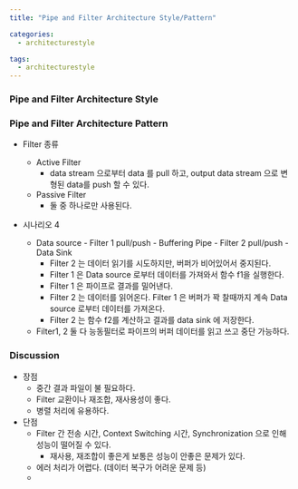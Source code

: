 ```yaml
---
title: "Pipe and Filter Architecture Style/Pattern"

categories:
  - architecturestyle

tags:
  - architecturestyle
---
```


### Pipe and Filter Architecture Style



### Pipe and Filter Architecture Pattern

- Filter 종류
  - Active Filter
    - data stream 으로부터 data 를 pull 하고, output data stream 으로 변형된 data를 push 할 수 있다.
  - Passive Filter
    - 둘 중 하나로만 사용된다.


- 시나리오 4
  - Data source - Filter 1 pull/push - Buffering Pipe - Filter 2 pull/push - Data Sink
    - Filter 2 는 데이터 읽기를 시도하지만, 버퍼가 비어있어서 중지된다.
    - Filter 1 은 Data source 로부터 데이터를 가져와서 함수 f1을 실행한다.
    - Filter 1 은 파이프로 결과를 밀어낸다.
    - Filter 2 는 데이터를 읽어온다. Filter 1 은 버퍼가 꽉 찰때까지 계속 Data source 로부터 데이터를 가져온다.
    - Filter 2 는 함수 f2를 계산하고 결과를 data sink 에 저장한다.
  - Filter1, 2 둘 다 능동필터로 파이프의 버퍼 데이터를 읽고 쓰고 중단 가능하다. 


### Discussion
- 장점
  - 중간 결과 파일이 불 필요하다.
  - Filter 교환이나 재조합, 재사용성이 좋다.
  - 병렬 처리에 유용하다.
- 단점
  - Filter 간 전송 시간, Context Switching 시간, Synchronization 으로 인해 성능이 떨어질 수 있다.
    - 재사용, 재조합이 좋은게 보통은 성능이 안좋은 문제가 있다.
  - 에러 처리가 어렵다. (데이터 복구가 어려운 문제 등)
  - 